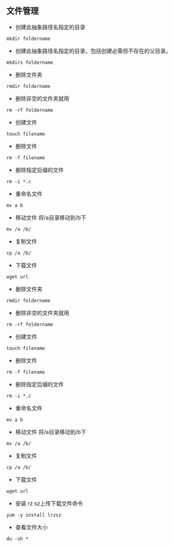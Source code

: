 ## 文件管理

* 创建此抽象路径名指定的目录

```
mkdir foldername
```

* 创建此抽象路径名指定的目录，包括创建必需但不存在的父目录。

```
mkdirs foldername
```

* 删除文件夹

```
rmdir foldername
```

* 删除非空的文件夹就用

```
rm -rf foldername
```

* 创建文件 

```
touch filename
```

* 删除文件

```
rm -f filename
```

* 删除指定后缀的文件

```
rm -i *.c
```

* 重命名文件

```
mv a b
```

* 移动文件 将/a目录移动到/b下

```
mv /a /b/
```

* 复制文件

```
cp /a /b/
```

* 下载文件 

```
wget url
```

* 删除文件夹

```
rmdir foldername
```

* 删除非空的文件夹就用

```
rm -rf foldername
```

* 创建文件 

```
touch filename
```

* 删除文件

```
rm -f filename
```

* 删除指定后缀的文件

```
rm -i *.c
```

* 重命名文件

```
mv a b
```

* 移动文件 将/a目录移动到/b下

```
mv /a /b/
```

* 复制文件

```
cp /a /b/
```

* 下载文件 

```
wget url
```

- 安装 rz sz上传下载文件命令


```
yum -y install lrzsz
```

-   查看文件大小


```
du -sh *
```

 